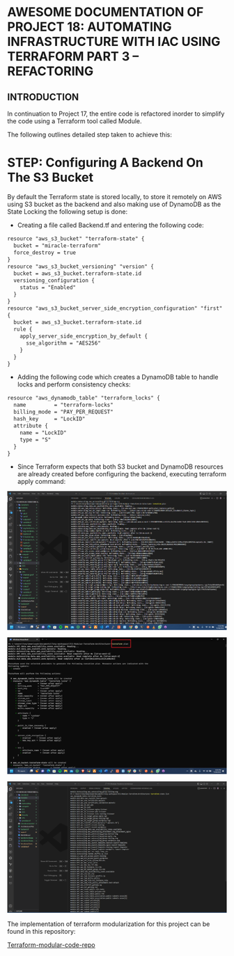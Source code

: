 # AWESOME DOCUMENTATION OF PROJECT 18: AUTOMATING INFRASTRUCTURE WITH IAC USING TERRAFORM PART 3 – REFACTORING

## INTRODUCTION

In continuation to Project 17, the entire code is refactored inorder to simplify the code using a Terraform tool called Module.

The following outlines detailed step taken to achieve this:


# STEP: Configuring A Backend On The S3 Bucket

By default the Terraform state is stored locally, to store it remotely on AWS using S3 bucket as the backend and also making use of DynamoDB as the State Locking the following setup is done:

- Creating a file called Backend.tf and entering the following code:

```
resource "aws_s3_bucket" "terraform-state" {
  bucket = "miracle-terraform"
  force_destroy = true
}
resource "aws_s3_bucket_versioning" "version" {
  bucket = aws_s3_bucket.terraform-state.id
  versioning_configuration {
    status = "Enabled"
  }
}
resource "aws_s3_bucket_server_side_encryption_configuration" "first" {
  bucket = aws_s3_bucket.terraform-state.id
  rule {
    apply_server_side_encryption_by_default {
      sse_algorithm = "AES256"
    }
  }
}
```

- Adding the following code which creates a DynamoDB table to handle locks and perform consistency checks:

```
resource "aws_dynamodb_table" "terraform_locks" {
  name         = "terraform-locks"
  billing_mode = "PAY_PER_REQUEST"
  hash_key     = "LockID"
  attribute {
    name = "LockID"
    type = "S"
  }
}
```
- Since Terraform expects that both S3 bucket and DynamoDB resources are already created before configuring the backend, executing terraform apply command:


![](./Images/terraform%20plan.PNG)

![](./Images/terraform%20plan1.PNG)

![](./Images/state%20list.PNG)



The implementation of terraform modularization for this project can be found in this repository:


[Terraform-modular-code-repo](https://github.com/miraclemoses/TCS-Modular-Terraform-Architecture)
